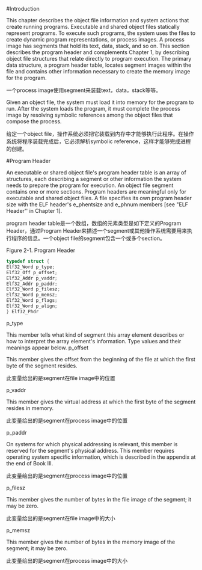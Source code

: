 #Introduction

This chapter describes the object file information and system actions that create running
programs. Executable and shared object files statically represent programs. To execute such
programs, the system uses the files to create dynamic program representations, or process
images. A process image has segments that hold its text, data, stack, and so on. This section
describes the program header and complements Chapter 1, by describing object file structures
that relate directly to program execution. The primary data structure, a program header table,
locates segment images within the file and contains other information necessary to create the
memory image for the program.

一个process image使用segment来装载text，data，stack等等。

Given an object file, the system must load it into memory for the program to run. After the
system loads the program, it must complete the process image by resolving symbolic references
among the object files that compose the process.

给定一个object file，操作系统必须把它装载到内存中才能够执行此程序。在操作系统将程序装载完成后，它必须解析symbolic reference，这样才能够完成进程的创建。

#Program Header

An executable or shared object file's program header table is an array of structures, each
describing a segment or other information the system needs to prepare the program for
execution. An object file segment contains one or more sections. Program headers are
meaningful only for executable and shared object files. A file specifies its own program header
size with the ELF header's  e_phentsize and e_phnum members [see "ELF Header'' in
Chapter 1].

program header table是一个数组，数组的元素类型是如下定义的Program Header，通过Program Header来描述一个segment或其他操作系统需要用来执行程序的信息。一个object file的segment包含一个或多个section。

Figure 2-1. Program Header

```c
typedef struct {
Elf32_Word p_type;
Elf32_Off p_offset;
Elf32_Addr p_vaddr;
Elf32_Addr p_paddr;
Elf32_Word p_filesz;
Elf32_Word p_memsz;
Elf32_Word p_flags;
Elf32_Word p_align;
} Elf32_Phdr
```

p_type 

This member tells what kind of segment this array element describes or how to
interpret the array element's information. Type values and their meanings appear
below.
p_offset 

This member gives the offset from the beginning of the file at which the first byte
of the segment resides.

此变量给出的是segment在file image中的位置

p_vaddr

 This member gives the virtual address at which the first byte of the segment resides
in memory.

此变量给出的是segment在process image中的位置

p_paddr 

On systems for which physical addressing is relevant, this member is reserved for
the segment's physical address. This member requires operating system specific
information, which is described in the appendix at the end of Book III.

此变量给出的是segment在process image中的位置

p_filesz 

This member gives the number of bytes in the file image of the segment; it may be
zero.

此变量给出的是segment在file image中的大小

p_memsz

 This member gives the number of bytes in the memory image of the segment; it
may be zero.

此变量给出的是segment在process image中的大小